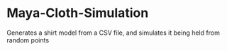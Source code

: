 # Maya-Cloth-Simulation
Generates a shirt model from a CSV file, and simulates it being held from random points
